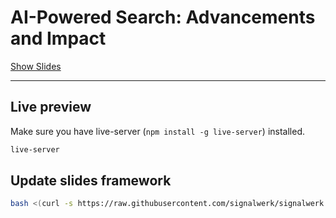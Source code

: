 # AI-Powered Search: Advancements and Impact

[Show Slides](https://signalwerk.github.io/talk.ai-search/)

---

## Live preview

Make sure you have live-server (`npm install -g live-server`) installed.

```sh
live-server
```

## Update slides framework

```sh
bash <(curl -s https://raw.githubusercontent.com/signalwerk/signalwerk.slides.md/main/update.sh)
```
